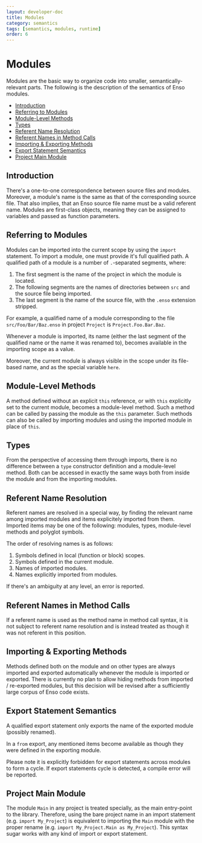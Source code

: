 ```yaml
---
layout: developer-doc
title: Modules
category: semantics
tags: [semantics, modules, runtime]
order: 6
---
```


# Modules

Modules are the basic way to organize code into smaller, semantically-relevant
parts. The following is the description of the semantics of Enso modules.

<!-- MarkdownTOC levels="2,3" autolink="true" -->

- [Introduction](#introduction)
- [Referring to Modules](#referring-to-modules)
- [Module-Level Methods](#module-level-methods)
- [Types](#types)
- [Referent Name Resolution](#referent-name-resolution)
- [Referent Names in Method Calls](#referent-names-in-method-calls)
- [Importing & Exporting Methods](#importing--exporting-methods)
- [Export Statement Semantics](#export-statement-semantics)
- [Project Main Module](#project-main-module)

<!-- /MarkdownTOC -->

## Introduction

There's a one-to-one correspondence between source files and modules. Moreover,
a module's name is the same as that of the corresponding source file. That also
implies, that an Enso source file name must be a valid referent name. Modules
are first-class objects, meaning they can be assigned to variables and passed as
function parameters.

## Referring to Modules

Modules can be imported into the current scope by using the `import` statement.
To import a module, one must provide it's full qualified path. A qualified path
of a module is a number of `.`-separated segments, where:

1. The first segment is the name of the project in which the module is located.
2. The following segments are the names of directories between `src` and the
   source file being imported.
3. The last segment is the name of the source file, with the `.enso` extension
   stripped.

For example, a qualified name of a module corresponding to the file
`src/Foo/Bar/Baz.enso` in project `Project` is `Project.Foo.Bar.Baz`.

Whenever a module is imported, its name (either the last segment of the
qualified name or the name it was renamed to), becomes available in the
importing scope as a value.

Moreover, the current module is always visible in the scope under its file-based
name, and as the special variable `here`.

## Module-Level Methods

A method defined without an explicit `this` reference, or with `this` explicitly
set to the current module, becomes a module-level method. Such a method can be
called by passing the module as the `this` parameter. Such methods can also be
called by importing modules and using the imported module in place of `this`.

## Types

From the perspective of accessing them through imports, there is no difference
between a `type` constructor definition and a module-level method. Both can be
accessed in exactly the same ways both from inside the module and from the
importing modules.

## Referent Name Resolution

Referent names are resolved in a special way, by finding the relevant name among
imported modules and items explicitely imported from them. Imported items may be
one of the following: modules, types, module-level methods and polyglot symbols.

The order of resolving names is as follows:

1. Symbols defined in local (function or block) scopes.
2. Symbols defined in the current module.
3. Names of imported modules.
4. Names explicitly imported from modules.

If there's an ambiguity at any level, an error is reported.

## Referent Names in Method Calls

If a referent name is used as the method name in method call syntax, it is not
subject to referent name resolution and is instead treated as though it was not
referent in this position.

## Importing & Exporting Methods

Methods defined both on the module and on other types are always imported and
exported automatically whenever the module is imported or exported. There is
currently no plan to allow hiding methods from imported / re-exported modules,
but this decision will be revised after a sufficiently large corpus of Enso code
exists.

## Export Statement Semantics

A qualified export statement only exports the name of the exported module
(possibly renamed).

In a `from` export, any mentioned items become available as though they were
defined in the exporting module.

Please note it is explicitly forbidden for export statements across modules
to form a cycle. If export statements cycle is detected, a compile error will
be reported.

## Project Main Module

The module `Main` in any project is treated specially, as the main entry-point
to the library. Therefore, using the bare project name in an import statement
(e.g. `import My_Project`) is equivalent to importing the `Main` module with the
proper rename (e.g. `import My_Project.Main as My_Project`). This syntax sugar
works with any kind of import or export statement.
